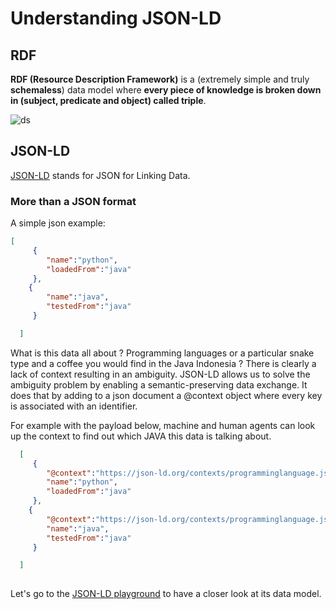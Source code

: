 # Understanding JSON-LD

## RDF

**RDF (Resource Description Framework)** is a (extremely simple and truly **schemaless**) data model where **every piece of knowledge is broken down in (subject, predicate and object) called triple**.

![ds](./assets/triple.png)



## JSON-LD

[JSON-LD](https://json-ld.org/) stands for JSON for Linking Data.


### More than a JSON format

A simple json example:

```json
[
  	 {
  		"name":"python",
  		"loadedFrom":"java"
  	 },
  	{
  		"name":"java",
  		"testedFrom":"java"
  	 }

  ]
```

What is this data all about ? Programming languages or a particular snake type and a coffee you would find in the Java Indonesia ? There is clearly a lack of context resulting in an ambiguity. JSON-LD allows us to solve the ambiguity problem by enabling a semantic-preserving data exchange.
It does that by adding to a json document a @context object where every key is associated with an identifier.

For example with the payload below, machine and human agents can look up the context to find out which JAVA this data is talking about.

```json
  [
  	 {
  	    "@context":"https://json-ld.org/contexts/programminglanguage.jsonld",
  		"name":"python",
  		"loadedFrom":"java"
  	 },
  	{
  	    "@context":"https://json-ld.org/contexts/programminglanguage.jsonld",
  		"name":"java",
  		"testedFrom":"java"
  	 }

  ] 
  
```

Let's go to the [JSON-LD playground](https://json-ld.org/playground/) to have a closer look at its data model.
